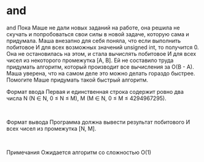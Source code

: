 # and
and
Пока Маше не дали новых заданий на работе, она решила не скучать и попробоваться свои силы в новой задаче, которую сама и придумала. Маша внезапно для себя поняла, что если выполнить побитовое И для всех возможных значений unsigned int, то получится 0. Она не остановилась на этом, и стала вычислять побитовое И для всех чисел из некоторого промежутка [A, B]. Ей не составило труда придумать алгоритм, который производит все вычисления за O(B - A). Маша уверена, что на самом деле это можно делать гораздо быстрее. Помогите Маше придумать такой быстрый алгоритм.

Формат ввода
​Первая и единственная строка содержит ровно два числа N (N ∈ N, 0 ≤ N ≤ M), M (M ∈ N, 0 ≤ M ≤ 4294967295).

​

Формат вывода
​Программа должна вывести результат побитового И всех чисел из промежутка [N, M].

​

Примечания
Ожидается алгоритм со сложностью O(1)
